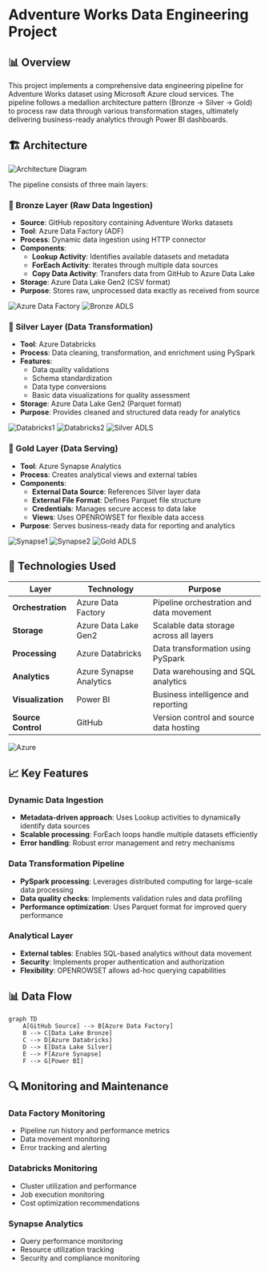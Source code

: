 # Adventure Works Data Engineering Project

## 📊 Overview

This project implements a comprehensive data engineering pipeline for Adventure Works dataset using Microsoft Azure cloud services. The pipeline follows a medallion architecture pattern (Bronze → Silver → Gold) to process raw data through various transformation stages, ultimately delivering business-ready analytics through Power BI dashboards.

## 🏗️ Architecture

![Architecture Diagram](https://github.com/Abhishekmohite25/Adventure-Works-Data-Engineering-Project/blob/bd912e0e26c601b0e7710494aa7cbd42d44a4f7e/Architecture.png)

The pipeline consists of three main layers:

### 🥉 Bronze Layer (Raw Data Ingestion)
- **Source**: GitHub repository containing Adventure Works datasets
- **Tool**: Azure Data Factory (ADF)
- **Process**: Dynamic data ingestion using HTTP connector
- **Components**:
  - **Lookup Activity**: Identifies available datasets and metadata
  - **ForEach Activity**: Iterates through multiple data sources
  - **Copy Data Activity**: Transfers data from GitHub to Azure Data Lake
- **Storage**: Azure Data Lake Gen2 (CSV format)
- **Purpose**: Stores raw, unprocessed data exactly as received from source

![Azure Data Factory](https://github.com/Abhishekmohite25/Adventure-Works-Data-Engineering-Project/blob/bd912e0e26c601b0e7710494aa7cbd42d44a4f7e/screenshot/adf.png)
![Bronze ADLS](https://github.com/Abhishekmohite25/Adventure-Works-Data-Engineering-Project/blob/bd912e0e26c601b0e7710494aa7cbd42d44a4f7e/screenshot/bronze_adls.png)

### 🥈 Silver Layer (Data Transformation)
- **Tool**: Azure Databricks
- **Process**: Data cleaning, transformation, and enrichment using PySpark
- **Features**:
  - Data quality validations
  - Schema standardization
  - Data type conversions
  - Basic data visualizations for quality assessment
- **Storage**: Azure Data Lake Gen2 (Parquet format)
- **Purpose**: Provides cleaned and structured data ready for analytics

![Databricks1](https://github.com/Abhishekmohite25/Adventure-Works-Data-Engineering-Project/blob/bd912e0e26c601b0e7710494aa7cbd42d44a4f7e/screenshot/databricks1.png)
![Databricks2](https://github.com/Abhishekmohite25/Adventure-Works-Data-Engineering-Project/blob/bd912e0e26c601b0e7710494aa7cbd42d44a4f7e/screenshot/databricks2.png)
![Silver ADLS](https://github.com/Abhishekmohite25/Adventure-Works-Data-Engineering-Project/blob/bd912e0e26c601b0e7710494aa7cbd42d44a4f7e/screenshot/silver_adls.png)

### 🥇 Gold Layer (Data Serving)
- **Tool**: Azure Synapse Analytics
- **Process**: Creates analytical views and external tables
- **Components**:
  - **External Data Source**: References Silver layer data
  - **External File Format**: Defines Parquet file structure
  - **Credentials**: Manages secure access to data lake
  - **Views**: Uses OPENROWSET for flexible data access
- **Purpose**: Serves business-ready data for reporting and analytics

![Synapse1](https://github.com/Abhishekmohite25/Adventure-Works-Data-Engineering-Project/blob/bd912e0e26c601b0e7710494aa7cbd42d44a4f7e/screenshot/synapse1.png)
![Synapse2](https://github.com/Abhishekmohite25/Adventure-Works-Data-Engineering-Project/blob/bd912e0e26c601b0e7710494aa7cbd42d44a4f7e/screenshot/synapse2.png)
![Gold ADLS](https://github.com/Abhishekmohite25/Adventure-Works-Data-Engineering-Project/blob/bd912e0e26c601b0e7710494aa7cbd42d44a4f7e/screenshot/gold_adls.png)

## 🔧 Technologies Used

| Layer | Technology | Purpose |
|-------|------------|---------|
| **Orchestration** | Azure Data Factory | Pipeline orchestration and data movement |
| **Storage** | Azure Data Lake Gen2 | Scalable data storage across all layers |
| **Processing** | Azure Databricks | Data transformation using PySpark |
| **Analytics** | Azure Synapse Analytics | Data warehousing and SQL analytics |
| **Visualization** | Power BI | Business intelligence and reporting |
| **Source Control** | GitHub | Version control and source data hosting |

![Azure](https://github.com/Abhishekmohite25/Adventure-Works-Data-Engineering-Project/blob/bd912e0e26c601b0e7710494aa7cbd42d44a4f7e/screenshot/azure.png)

## 📈 Key Features

### Dynamic Data Ingestion
- **Metadata-driven approach**: Uses Lookup activities to dynamically identify data sources
- **Scalable processing**: ForEach loops handle multiple datasets efficiently
- **Error handling**: Robust error management and retry mechanisms

### Data Transformation Pipeline
- **PySpark processing**: Leverages distributed computing for large-scale data processing
- **Data quality checks**: Implements validation rules and data profiling
- **Performance optimization**: Uses Parquet format for improved query performance

### Analytical Layer
- **External tables**: Enables SQL-based analytics without data movement
- **Security**: Implements proper authentication and authorization
- **Flexibility**: OPENROWSET allows ad-hoc querying capabilities

## 📊 Data Flow

```mermaid
graph TD
    A[GitHub Source] --> B[Azure Data Factory]
    B --> C[Data Lake Bronze]
    C --> D[Azure Databricks]
    D --> E[Data Lake Silver]
    E --> F[Azure Synapse]
    F --> G[Power BI]
```

## 🔍 Monitoring and Maintenance

### Data Factory Monitoring
- Pipeline run history and performance metrics
- Data movement monitoring
- Error tracking and alerting

### Databricks Monitoring
- Cluster utilization and performance
- Job execution monitoring
- Cost optimization recommendations

### Synapse Analytics
- Query performance monitoring
- Resource utilization tracking
- Security and compliance monitoring
